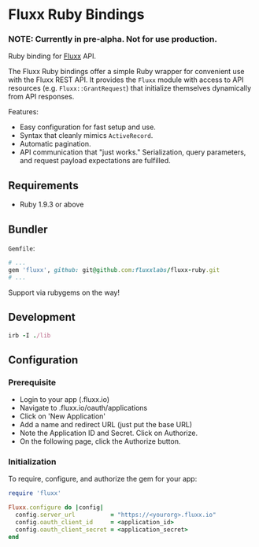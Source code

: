 # Fluxx Ruby Bindings

### NOTE: Currently in pre-alpha. Not for use production.

Ruby binding for [Fluxx](fluxx.io) API.

The Fluxx Ruby bindings offer a simple Ruby wrapper for convenient use with the
Fluxx REST API. It provides the `Fluxx` module with access to API resources (e.g. `Fluxx::GrantRequest`) that
initialize themselves dynamically from API responses.

Features:

* Easy configuration for fast setup and use.
* Syntax that cleanly mimics `ActiveRecord`.
* Automatic pagination.
* API communication that "just works." Serialization, query parameters, and request payload expectations are fulfilled.

## Requirements

* Ruby 1.9.3 or above

## Bundler

`Gemfile`:

``` ruby
# ...
gem 'fluxx', github: git@github.com:fluxxlabs/fluxx-ruby.git
# ...
```

Support via rubygems on the way!

## Development

```ruby
irb -I ./lib
```

## Configuration

### Prerequisite

* Login to your app (<yourorg>.fluxx.io)
* Navigate to <yourorg>.fluxx.io/oauth/applications
* Click on 'New Application'
* Add a name and redirect URL (just put the base URL)
* Note the Application ID and Secret. Click on Authorize.
* On the following page, click the Authorize button.

### Initialization

To require, configure, and authorize the gem for your app:

```ruby
require 'fluxx'

Fluxx.configure do |config|
  config.server_url          = "https://<yourorg>.fluxx.io"
  config.oauth_client_id     = <application_id>
  config.oauth_client_secret = <application_secret>
end
```
